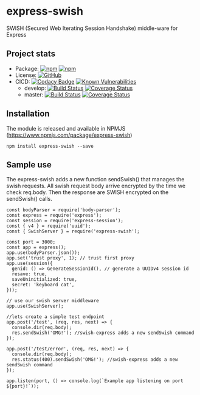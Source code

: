 # express-swish
SWISH (Secured Web Iterating Session Handshake) middle-ware for Express

## Project stats
* Package: [![npm](https://img.shields.io/npm/v/express-swish.svg)](https://www.npmjs.com/package/express-swish) [![npm](https://img.shields.io/npm/dm/express-swish.svg)](https://www.npmjs.com/package/express-swish)
* License: [![GitHub](https://img.shields.io/github/license/adonisv79/express-swish.svg)](https://github.com/adonisv79/express-swish/blob/master/LICENSE)
* CICD: [![Codacy Badge](https://api.codacy.com/project/badge/Grade/3709f3ab3b0c4380b5a41e010e8628c0)](https://www.codacy.com/app/adonisv79/express-swish?utm_source=github.com&amp;utm_medium=referral&amp;utm_content=adonisv79/express-swish&amp;utm_campaign=Badge_Grade) [![Known Vulnerabilities](https://snyk.io/test/github/adonisv79/express-swish/badge.svg)](https://snyk.io/test/github/adonisv79/express-swish)
  * develop: [![Build Status](https://travis-ci.org/adonisv79/express-swish.svg?branch=develop)](https://travis-ci.org/adonisv79/express-swish) [![Coverage Status](https://coveralls.io/repos/github/adonisv79/express-swish/badge.svg?branch=develop)](https://coveralls.io/github/adonisv79/express-swish?branch=develop)
  * master: [![Build Status](https://travis-ci.org/adonisv79/express-swish.svg?branch=master)](https://travis-ci.org/adonisv79/express-swish) [![Coverage Status](https://coveralls.io/repos/github/adonisv79/express-swish/badge.svg)](https://coveralls.io/github/adonisv79/express-swish)

## Installation
The module is released and available in NPMJS (https://www.npmjs.com/package/express-swish) 
```
npm install express-swish --save
```
## Sample use
The express-swish adds a new function sendSwish() that manages the swish requests. All swish request body arrive encrypted by the time we check req.body. Then the response are SWISH encrypted on the sendSwish() calls.
```
const bodyParser = require('body-parser');
const express = require('express');
const session = require('express-session');
const { v4 } = require('uuid');
const { SwishServer } = require('express-swish');

const port = 3000;
const app = express();
app.use(bodyParser.json());
app.set('trust proxy', 1); // trust first proxy
app.use(session({
  genid: () => GenerateSessionId(), // generate a UUIDv4 session id
  resave: true,
  saveUninitialized: true,
  secret: 'keyboard cat',
}));

// use our swish server middleware
app.use(SwishServer);

//lets create a simple test endpoint
app.post('/test', (req, res, next) => {
  console.dir(req.body);
  res.sendSwish('OMG!'); //swish-express adds a new sendSwish command
});

app.post('/test/error', (req, res, next) => {
  console.dir(req.body);
  res.status(400).sendSwish('OMG!'); //swish-express adds a new sendSwish command
});

app.listen(port, () => console.log(`Example app listening on port ${port}!`));

```